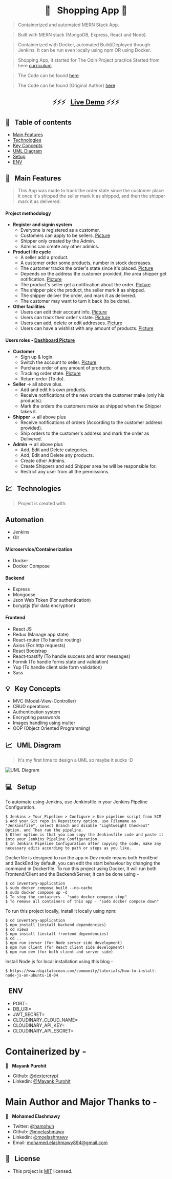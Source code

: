 <h1 align="center">  🛒 &nbsp; Shopping App 🛒 </h1>

> Containerized and automated MERN Stack App. 

> Built with MERN stack (MongoDB, Express, React and Node).

> Containerized with Docker, automated Build/Deployed through Jenkins.
> It can be run even locally using npm OR using Docker.

> Shopping App, it started for The Odin Project practice
> Started from here [curriculum](https://www.theodinproject.com/courses/nodejs/lessons/inventory-application)

> The Code can be found [here](https://github.com/dextercrypt/inventory-app)

> The Code can be found (Original Author) [here](https://github.com/moelashmawy/inventory-application)

### <h2 align="center"> ⚡️⚡️⚡️ &nbsp; [Live Demo](https://afternoon-atoll-93127.herokuapp.com/) ⚡️⚡️⚡️ </h2>

## 📜 &nbsp; Table of contents

- [Main Features](#--main-features)
- [Technologies](#--technologies)
- [Key Concepts](#--key-concepts)
- [UML Diagram](#--uml-diagram)
- [Setup](#--setup)
- [ENV](#-ENV)

## 🚩 &nbsp; Main Features

> This App was made to track the order state since the customer place it
> once it's shipped the seller mark it as shipped, and then the shipper mark it as delivered.

#### Project methodology

- **Register and signin system**
  - Everyone is registered as a customer.
  - Customers can apply to be sellers. [Picture](https://imgur.com/a0Jcmtf)
  - Shipper only created by the Admin.
  - Admins can create any other admins.
- **Product life cycle**
  - A seller add a product.
  - A customer order some products, number in stock decreases.
  - The customer tracks the order's state since it's placed. [Picture](https://imgur.com/9DqrnjF)
  - Depends on the address the customer provided, the area shipper get notification. [Picture](https://imgur.com/Q2zWau2)
  - The product's seller get a notification about the order. [Picture](https://imgur.com/2ZnjDLA)
  - The shipper pick the product, the seller mark it as shipped.
  - The shipper deliver the order, and mark it as delivered.
  - The customer may want to turn it back (to be done).
- **Other facilities**
  - Users can edit their account info. [Picture](https://imgur.com/gAaF4rm)
  - Users can track their order's state. [Picture](https://imgur.com/9DqrnjF)
  - Users can add, delete or edit addresses. [Picture](https://imgur.com/YUWHMko)
  - Users can have a wishlist with any amount of products. [Picture](https://imgur.com/XVBMsAB)

#### Users roles - [Dashboard Picture](https://imgur.com/hn5QKlp)

- **Customer**
  - Sign up & login.
  - Switch the account to seller. [Picture](https://imgur.com/a0Jcmtf)
  - Purchase order of any amount of products.
  - Tracking order state. [Picture](https://imgur.com/9DqrnjF)
  - Return order (To do).
- **Seller** -> all above plus.
  - Add and edit his own products.
  - Receive notifications of the new orders the customer make (only his products).
  - Mark the orders the customers make as shipped when the Shipper takes it.
- **Shipper** -> all above plus
  - Receive notifications of orders (According to the customer address provided).
  - Ship orders to the customer's address and mark the order as Delivered.
- **Admin** -> all above plus
  - Add, Edit and Delete categories.
  - Add, Edit and Delete any products.
  - Create other Admins.
  - Create Shippers and add Shipper area he will be responsible for.
  - Restrict any user from all the permissions.

## 💹 &nbsp; Technologies

> Project is created with:

## Automation
- Jenkins
- Git

#### Microservice/Containerization
- Docker 
- Docker Compose

#### Backend

- Express
- Mongoose
- Json Web Token (For authentication)
- bcryptjs (for data encryption)

#### Frontend

- React JS
- Redux (Manage app state)
- React-router (To handle routing)
- Axios (For http requests)
- React Bootstrap
- React-toastify (To handle success and error messages)
- Formik (To handle forms state and validation)
- Yup (To handle client side form validation)
- Sass

## 💡 &nbsp; Key Concepts

- MVC (Model-View-Controller)
- CRUD operations
- Authentication system
- Encrypting passwords
- Images handling using multer
- OOP (Object Oriented Programming)

## 📈 &nbsp; UML Diagram

> It's my first time to design a UML so maybe it sucks :D

![UML Diagram](https://i.imgur.com/vGa9f8e.jpg)

## 💻 &nbsp; Setup


To automate using Jenkins, use Jenkinsfile in your Jenkins Pipeline Configuration.

```
$ Jenkins > Your_Pipeline > Configure > Use pipeline script from SCM
$ Add your Git repo in Repository option, use Filename as "Jenkinsfile", select Branch and disable "Lightweight Checkout" Option. and Then run the pipeline.
$ Other option is that you can copy the Jenkinsfile code and paste it into your Jenkins Pipeline Configuration.
$ In Jenkins Pipeline Configuration after copying the code, make any necessary edits according to path or steps as you like.  
```

Dockerfile is designed to run the app in Dev mode means both FrontEnd and BackEnd by default, you can edit the start behaviour by changing the command in Dockerfile.
To run this project using Docker, It will run both Frontend/Client and the Backend/Server, it can be done using - 

```
$ cd inventory-application
$ sudo docker compose build --no-cache
$ sudo docker compose up -d 
$ To stop the containers - "sudo docker compose stop"
$ To remove all containers of this app - "sudo docker compose down"
```


To run this project locally, install it locally using npm:

```
$ cd inventory-application
$ npm install (install backend dependencies)
$ cd views
$ npm install (install frontend dependencies)
$ cd ..
$ npm run server (for Node server side development)
$ npm run client (for React client side development)
$ npm run dev (for both client and server side)
```

Install Node.js for local installation using this blog -
```
$ https://www.digitalocean.com/community/tutorials/how-to-install-node-js-on-ubuntu-18-04
```

## &nbsp; ENV
- PORT=
- DB_URI=
- JWT_SECRET=
- CLOUDINARY_CLOUD_NAME=
- CLOUDINARY_API_KEY=
- CLOUDINARY_API_ESCRET=

# Containerized by - 

👤 &nbsp; **Mayank Purohit**

- Github: [@dextercrypt](https://github.com/dextercrypt)
- Linkedin: [@Mayank Purohit ](https://www.linkedin.com/in/mayank-purohit-174583208/)



# Main Author and Major Thanks to -

👤 &nbsp; **Mohamed Elashmawy**

- Twitter: [@hamohuh](https://twitter.com/hamohuh)
- Github: [@moelashmawy](https://github.com/moelashmawy)
- Linkedin: [@moelashmawy](https://www.linkedin.com/in/moelashmawy/)
- Email: [mohamed.elashmawy894@gmail.com](mailto:mohamed.elashmawy894@gmail.com)

## 📝 &nbsp; License

- This project is [MIT](./LICENSE) licensed.

